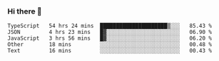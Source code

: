 ### Hi there 👋

<!--START_SECTION:waka-->
```text
TypeScript   54 hrs 24 mins  █████████████████████▒░░░   85.43 % 
JSON         4 hrs 23 mins   █▓░░░░░░░░░░░░░░░░░░░░░░░   06.90 % 
JavaScript   3 hrs 56 mins   █▓░░░░░░░░░░░░░░░░░░░░░░░   06.20 % 
Other        18 mins         ░░░░░░░░░░░░░░░░░░░░░░░░░   00.48 % 
Text         16 mins         ░░░░░░░░░░░░░░░░░░░░░░░░░   00.43 % 
```
<!--END_SECTION:waka-->

<!--
**arlenxuzj/arlenxuzj** is a ✨ _special_ ✨ repository because its `README.md` (this file) appears on your GitHub profile.

Here are some ideas to get you started:

- 🔭 I’m currently working on ...
- 🌱 I’m currently learning ...
- 👯 I’m looking to collaborate on ...
- 🤔 I’m looking for help with ...
- 💬 Ask me about ...
- 📫 How to reach me: ...
- 😄 Pronouns: ...
- ⚡ Fun fact: ...
-->
